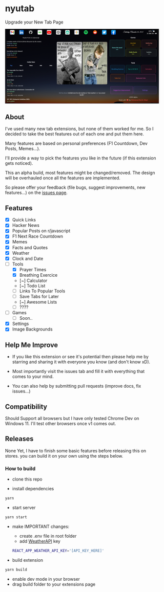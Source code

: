 # nyutab

Upgrade your New Tab Page

![Screenshot](/.github/Assets/screenshot-2v0.8.png)

## About

I've used many new tab extensions, but none of them worked for me. So I decided to take the best features out of each one and put them here.

Many features are based on personal preferences (F1 Countdown, Dev Posts, Memes...).

I'll provide a way to pick the features you like in the future (if this extension gets noticed).

This an alpha build, most features might be changed/removed. The design will be overhauled once all the features are implemented.

So please offer your feedback (file bugs, suggest improvements, new features...) on the [issues page](https://github.com/mohamedbechirmejri/nyutab/issues).

## Features

- [x] Quick Links
- [x] Hacker News
- [x] Popular Posts on r/javascript
- [x] F1 Next Race Countdown
- [x] Memes
- [x] Facts and Quotes
- [x] Weather
- [x] Clock and Date
- [ ] Tools
  - [x] Prayer Times
  - [x] Breathing Exercice
  - [~] Calculator
  - [~] Todo List
  - [ ] Links To Popular Tools
  - [ ] Save Tabs for Later
  - [~] Awesome Lists
  - [ ] ????
- [ ] Games
  - [ ] Soon..
- [x] Settings
- [x] Image Backgrounds

## Help Me Improve

- If you like this extension or see it's potential then please help me by starring and sharing it with everyone you know (and don't know xD).

- Most importantly visit the issues tab and fill it with everything that comes to your mind.

- You can also help by submitting pull requests (improve docs, fix issues...)

## Compatibility

Should Support all browsers but I have only tested Chrome Dev on Windows 11. I'll test other browsers once v1 comes out.

## Releases

None Yet, I have to finish some basic features before releasing this on stores. you can build it on your own using the steps below.

### How to build

- clone this repo

- install dependencies

```bash
yarn
```

- start server

```bash
yarn start
```

- make IMPORTANT changes:

  - create .env file in root folder
  - add [WeatherAPI](https://weatherapi.com) key

  ```bash
  REACT_APP_WEATHER_API_KEY='[API_KEY_HERE]'
  ```

- build extension

```bash
yarn build
```

- enable dev mode in your browser
- drag build folder to your extensions page
